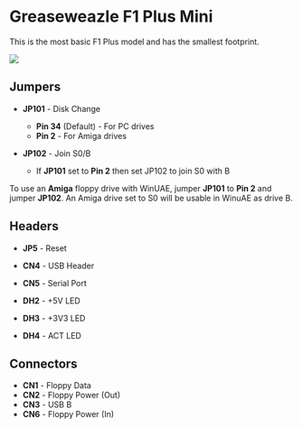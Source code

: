 # Greaseweazle F1 Plus Mini

This is the most basic F1 Plus model and has the smallest footprint.

![](https://github.com/solarmon/Greaseweazle/blob/main/Greaseweazle%20F1%20Plus%20Mini/Greaseweazle%20F1%20Plus%20Mini%20-PCB%20THT%20Top.png)

## Jumpers

* **JP101** - Disk Change
  - **Pin 34** (Default) - For PC drives
  - **Pin 2** - For Amiga drives

* **JP102** - Join S0/B
  - If **JP101** set to **Pin 2** then set JP102 to join S0 with B

To use an **Amiga** floppy drive with WinUAE, jumper **JP101** to **Pin 2** and jumper **JP102**. An Amiga drive set to S0 will be usable in WinuAE as drive B.

## Headers

* **JP5** - Reset

* **CN4** - USB Header

* **CN5** - Serial Port

* **DH2** - +5V LED
* **DH3** - +3V3 LED
* **DH4** - ACT LED

## Connectors

* **CN1** - Floppy Data
* **CN2** - Floppy Power (Out)
* **CN3** - USB B
* **CN6** - Floppy Power (In)

